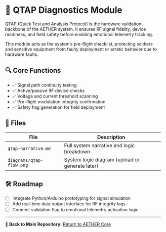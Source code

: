 # 📡 QTAP Diagnostics Module

QTAP (Quick Test and Analysis Protocol) is the hardware validation backbone of the AETHER system. It ensures RF signal fidelity, device readiness, and field safety before enabling emotional telemetry tracking.

This module acts as the system’s pre-flight checklist, protecting soldiers and sensitive equipment from faulty deployment or erratic behavior due to hardware faults.

## 🔍 Core Functions

- ✅ Signal path continuity testing
- ✅ Active/passive RF device checks
- ✅ Voltage and current threshold scanning
- ✅ Pre-flight modulation integrity confirmation
- ✅ Safety flag generation for field deployment

## 📂 Files

| File                    | Description                                      |
|-------------------------|--------------------------------------------------|
| `qtap-narrative.md`     | Full system narrative and logic breakdown        |
| `diagrams/qtap-flow.png`| System logic diagram (upload or generate later)  |

## 🛠 Roadmap

- [ ] Integrate Python/Arduino prototyping for signal simulation
- [ ] Add real-time data output interface for RF integrity logs
- [ ] Connect validation flag to emotional telemetry activation logic

---
📁 **Back to Main Repository:** [Return to AETHER Core](../aether-core/README.md)
